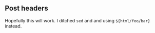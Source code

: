 
## Post headers

Hopefully this will work. I ditched `sed` and and using `${html/foo/bar}` instead.

